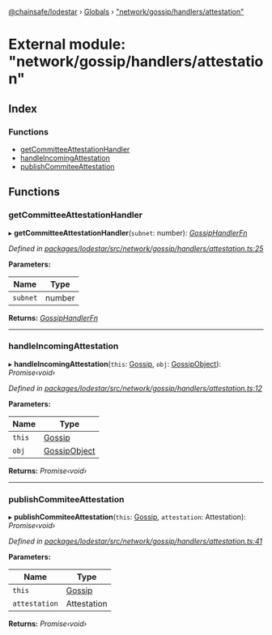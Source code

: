 [@chainsafe/lodestar](../README.md) › [Globals](../globals.md) › ["network/gossip/handlers/attestation"](_network_gossip_handlers_attestation_.md)

# External module: "network/gossip/handlers/attestation"

## Index

### Functions

* [getCommitteeAttestationHandler](_network_gossip_handlers_attestation_.md#getcommitteeattestationhandler)
* [handleIncomingAttestation](_network_gossip_handlers_attestation_.md#handleincomingattestation)
* [publishCommiteeAttestation](_network_gossip_handlers_attestation_.md#publishcommiteeattestation)

## Functions

###  getCommitteeAttestationHandler

▸ **getCommitteeAttestationHandler**(`subnet`: number): *[GossipHandlerFn](_network_gossip_gossip_.md#gossiphandlerfn)*

*Defined in [packages/lodestar/src/network/gossip/handlers/attestation.ts:25](https://github.com/ChainSafe/lodestar/blob/6b0ca980c/packages/lodestar/src/network/gossip/handlers/attestation.ts#L25)*

**Parameters:**

Name | Type |
------ | ------ |
`subnet` | number |

**Returns:** *[GossipHandlerFn](_network_gossip_gossip_.md#gossiphandlerfn)*

___

###  handleIncomingAttestation

▸ **handleIncomingAttestation**(`this`: [Gossip](../classes/_network_gossip_gossip_.gossip.md), `obj`: [GossipObject](_network_gossip_interface_.md#gossipobject)): *Promise‹void›*

*Defined in [packages/lodestar/src/network/gossip/handlers/attestation.ts:12](https://github.com/ChainSafe/lodestar/blob/6b0ca980c/packages/lodestar/src/network/gossip/handlers/attestation.ts#L12)*

**Parameters:**

Name | Type |
------ | ------ |
`this` | [Gossip](../classes/_network_gossip_gossip_.gossip.md) |
`obj` | [GossipObject](_network_gossip_interface_.md#gossipobject) |

**Returns:** *Promise‹void›*

___

###  publishCommiteeAttestation

▸ **publishCommiteeAttestation**(`this`: [Gossip](../classes/_network_gossip_gossip_.gossip.md), `attestation`: Attestation): *Promise‹void›*

*Defined in [packages/lodestar/src/network/gossip/handlers/attestation.ts:41](https://github.com/ChainSafe/lodestar/blob/6b0ca980c/packages/lodestar/src/network/gossip/handlers/attestation.ts#L41)*

**Parameters:**

Name | Type |
------ | ------ |
`this` | [Gossip](../classes/_network_gossip_gossip_.gossip.md) |
`attestation` | Attestation |

**Returns:** *Promise‹void›*
